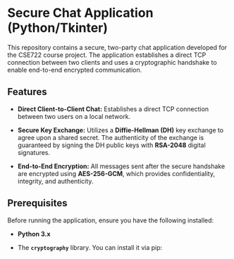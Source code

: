 # Secure Chat Application (Python/Tkinter)

This repository contains a secure, two-party chat application developed for the CSE722 course project. The application establishes a direct TCP connection between two clients and uses a cryptographic handshake to enable end-to-end encrypted communication.

## Features

* **Direct Client-to-Client Chat:** Establishes a direct TCP connection between two users on a local network.

* **Secure Key Exchange:** Utilizes a **Diffie-Hellman (DH)** key exchange to agree upon a shared secret. The authenticity of the exchange is guaranteed by signing the DH public keys with **RSA-2048** digital signatures.

* **End-to-End Encryption:** All messages sent after the secure handshake are encrypted using **AES-256-GCM**, which provides confidentiality, integrity, and authenticity.

## Prerequisites

Before running the application, ensure you have the following installed:

* **Python 3.x**

* The **`cryptography`** library. You can install it via pip:
